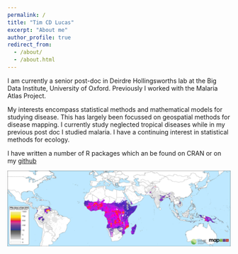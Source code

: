 ```yaml
---
permalink: /
title: "Tim CD Lucas"
excerpt: "About me"
author_profile: true
redirect_from:
  - /about/
  - /about.html
---
```


I am currently a senior post-doc in Deirdre Hollingsworths lab at the Big Data Institute, University of Oxford.
Previously I worked with the Malaria Atlas Project.

My interests encompass statistical methods and mathematical models for studying disease.
This has largely been focussed on geospatial methods for disease mapping.
I currently study neglected tropical diseases while in my previous post doc I studied malaria.
I have a continuing interest in statistical methods for ecology.

I have written a number of R packages which an be found on CRAN or on my [github](https://www.github.com/timcdlucas)

![](/images//global_incidence_2016_pf.png)
